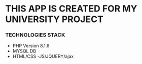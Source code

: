 # THIS APP IS CREATED FOR MY UNIVERSITY PROJECT

### TECHNOLOGIES STACK
 - PHP Version 8.1.6
 - MYSQL DB
 - HTML/CSS
 -JS/JQUERY/ajax

